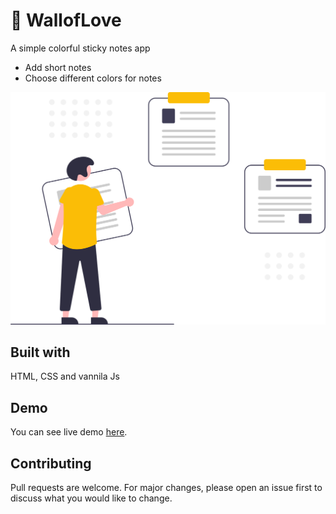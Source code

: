 # 📗 WallofLove
A simple colorful sticky notes app

- Add short notes
- Choose different colors for notes

![nnn](./icons/landing.f88718f9.svg)

 
## Built with
HTML, CSS and vannila Js

## Demo
You can see live demo [here](https://walloflove.netlify.app).

## Contributing
Pull requests are welcome. For major changes, please open an issue first to discuss what you would like to change.


